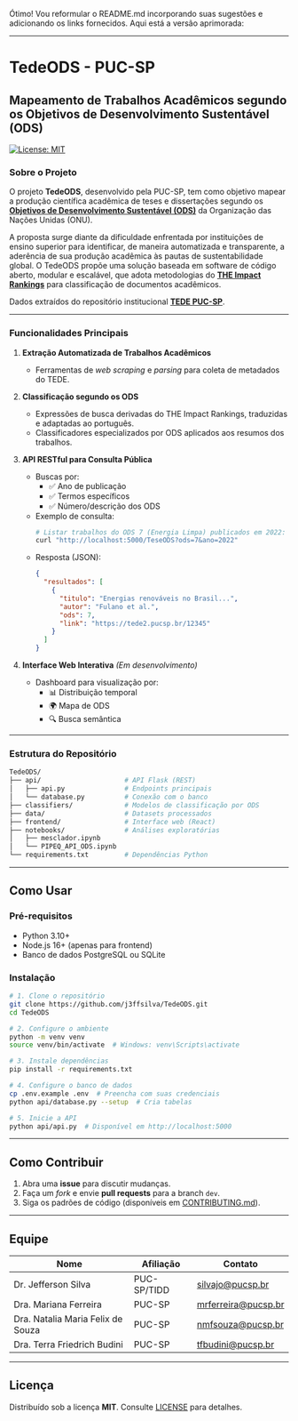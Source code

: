 Ótimo! Vou reformular o README.md incorporando suas sugestões e adicionando os links fornecidos. Aqui está a versão aprimorada:

---

# TedeODS - PUC-SP

## Mapeamento de Trabalhos Acadêmicos segundo os Objetivos de Desenvolvimento Sustentável (ODS)

[![License: MIT](https://img.shields.io/badge/License-MIT-green.svg)](https://opensource.org/licenses/MIT)

### Sobre o Projeto

O projeto **TedeODS**, desenvolvido pela PUC-SP, tem como objetivo mapear a produção científica acadêmica de teses e dissertações segundo os **[Objetivos de Desenvolvimento Sustentável (ODS)](https://brasil.un.org/pt-br/sdgs)** da Organização das Nações Unidas (ONU).

A proposta surge diante da dificuldade enfrentada por instituições de ensino superior para identificar, de maneira automatizada e transparente, a aderência de sua produção acadêmica às pautas de sustentabilidade global. O TedeODS propõe uma solução baseada em software de código aberto, modular e escalável, que adota metodologias do **[THE Impact Rankings](https://www.timeshighereducation.com/impactrankings)** para classificação de documentos acadêmicos.

Dados extraídos do repositório institucional **[TEDE PUC-SP](https://tede2.pucsp.br/)**.

---

### Funcionalidades Principais

1. **Extração Automatizada de Trabalhos Acadêmicos**  
   - Ferramentas de *web scraping* e *parsing* para coleta de metadados do TEDE.

2. **Classificação segundo os ODS**  
   - Expressões de busca derivadas do THE Impact Rankings, traduzidas e adaptadas ao português.  
   - Classificadores especializados por ODS aplicados aos resumos dos trabalhos.

3. **API RESTful para Consulta Pública**  
   - Buscas por:  
     - ✅ Ano de publicação  
     - ✅ Termos específicos  
     - ✅ Número/descrição dos ODS  
   - Exemplo de consulta:  
     ```bash
     # Listar trabalhos do ODS 7 (Energia Limpa) publicados em 2022:
     curl "http://localhost:5000/TeseODS?ods=7&ano=2022"
     ```
   - Resposta (JSON):  
     ```json
     {
       "resultados": [
         {
           "titulo": "Energias renováveis no Brasil...",
           "autor": "Fulano et al.",
           "ods": 7,
           "link": "https://tede2.pucsp.br/12345"
         }
       ]
     }
     ```

4. **Interface Web Interativa** *(Em desenvolvimento)*  
   - Dashboard para visualização por:  
     - 📊 Distribuição temporal  
     - 🌍 Mapa de ODS  
     - 🔍 Busca semântica  

---

### Estrutura do Repositório

```bash
TedeODS/
├── api/                     # API Flask (REST)
│   ├── api.py               # Endpoints principais
│   └── database.py          # Conexão com o banco
├── classifiers/             # Modelos de classificação por ODS
├── data/                    # Datasets processados
├── frontend/                # Interface web (React)
├── notebooks/               # Análises exploratórias
│   ├── mesclador.ipynb      
│   └── PIPEQ_API_ODS.ipynb  
└── requirements.txt         # Dependências Python
```

---

## Como Usar

### Pré-requisitos
- Python 3.10+  
- Node.js 16+ (apenas para frontend)  
- Banco de dados PostgreSQL ou SQLite  

### Instalação
```bash
# 1. Clone o repositório
git clone https://github.com/j3ffsilva/TedeODS.git
cd TedeODS

# 2. Configure o ambiente
python -m venv venv
source venv/bin/activate  # Windows: venv\Scripts\activate

# 3. Instale dependências
pip install -r requirements.txt

# 4. Configure o banco de dados
cp .env.example .env  # Preencha com suas credenciais
python api/database.py --setup  # Cria tabelas

# 5. Inicie a API
python api/api.py  # Disponível em http://localhost:5000
```

---

## Como Contribuir
1. Abra uma **issue** para discutir mudanças.  
2. Faça um *fork* e envie **pull requests** para a branch `dev`.  
3. Siga os padrões de código (disponíveis em [CONTRIBUTING.md](CONTRIBUTING.md)).  

---

## Equipe
| Nome | Afiliação | Contato |
|------|-----------|---------|
| Dr. Jefferson Silva | PUC-SP/TIDD | [silvajo@pucsp.br](mailto:silvajo@pucsp.br) |
| Dra. Mariana Ferreira | PUC-SP | [mrferreira@pucsp.br](mailto:mrferreira@pucsp.br) |
| Dra. Natalia Maria Felix de Souza | PUC-SP | [nmfsouza@pucsp.br](mailto:nmfsouza@pucsp.br) |
| Dra. Terra Friedrich Budini | PUC-SP | [tfbudini@pucsp.br](mailto:tfbudini@pucsp.br) |


---

## Licença
Distribuído sob a licença **MIT**. Consulte [LICENSE](LICENSE) para detalhes.